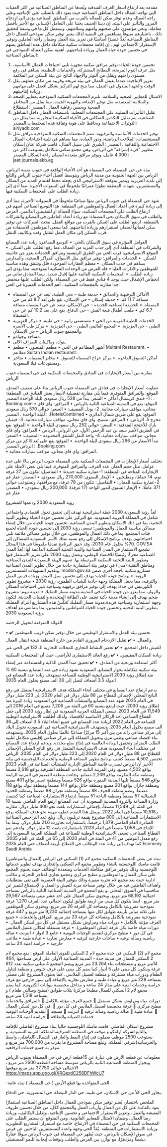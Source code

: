 مقدمه
يعد ارتفاع اسعار الغرف الفندقيه وبُعدها عن المناطق الصناعيه من اكثر العقبات التي تواجه العماله داخل المناطق الصناعية
حيث يعود ذلك بالسلب علي الإنتاجيه وعلي راحه العماله وعدم توفر سكن للعماله بالقرب من المناطق الصناعية يؤدي الي ازدحام المرور والتأثير علي البيئه.
إن ديننا الحنيف يحثنا على التعامل الإنساني مع الأجير بأفضل معاملة، ونحن مؤتمنون على صحتهم وأمنهم وسلامتهم، وسنعمل كل ما في وسعنا لتحقيق ذلك ، باعتبارهم ضيوفاً مساهمين في التنمية لذلك يعتبر توفير سكن نموذجي للعمال داخل المناطق الصناعية يُعَدُّ عنصرًا أساسيًا في تعزيز بيئة العمل وضمان راحة العاملين وتوفير الإستقرار الأجتماعي لهم .
  إن إقامة مجمعات سكنية متكاملة داخل هذه المناطق يسهم في تحسين جودة حياة العمال وزيادة إنتاجيتهم.
أهمية سكن العمالة النموذجي في المناطق الصناعية:
1.	تحسين جودة الحياة: توفير مرافق سكنية مجهزة تلبي احتياجات العمال الأساسية، مثل غرف النوم المريحة، المطابخ المشتركة، والحمامات النظيفة، يساهم في رفع مستوى راحتهم ويقلل من التوتر والإجهاد الناتج عن بيئة السكن غير الملائمة.
2.	تعزيز الإنتاجية: عندما يعيش العمال في بيئة مريحة وقريبة من مكان عملهم، يقل الوقت والجهد المبذول في التنقل، مما يتيح لهم التركيز بشكل أفضل على مهامهم وزيادة إنتاجيتهم.
3.	الامتثال للمعايير الصحية والسلامة: تلتزم المجمعات السكنية النموذجية بمعايير الصحة والسلامة المعتمدة، مثل توفير الإضاءة والتهوية الجيدة، مما يقلل من المخاطر الصحية ويحسن رفاهية العمال. المصدر : استطلاع
4.	تقليل التأثيرات السلبية على المجتمعات المحلية: باستضافة العمال داخل المناطق الصناعية، يتم تقليل التكدس السكاني في الأحياء السكنية المجاورة، مما يقلل من التوترات الاجتماعية ويحافظ على هوية وثقافة هذه المجتمعات.المصدر:  alriyadh.com
5.	توفير الخدمات الأساسية والترفيهية: تضم المجمعات السكنية النموذجية مرافق مثل المستشفيات، الملاعب الرياضية، ودور العبادة، مما يساهم في تلبية احتياجات العمال الاجتماعية والثقافية  . المصدر : الشرق
على سبيل المثال، قامت شركة عنان إسكان بتطوير "قرية إشراقة" في الرياض، وهي مجمع سكني متكامل يستوعب أكثر من 4,000 عامل، ويوفر مرافق متعددة لضمان راحة السكان المصدر : . jaet.journals.ekb.eg








نبذة عن حي المصفاة
حي المصفاة هو أحد الأحياء الواقعة في جنوب مدينة الرياض، الرياض بين الجهة الجنوبية من مدينة الرياض ويتوسط أفضل أحياء جنوب الرياض والتابع إلى بلدية العزيزية.ويتميز بموقعه الاستراتيجي الذي يجعله محط اهتمام العديد من السكان والمستثمرين. شهدت المنطقة تطورًا عمرانيًا ملحوظًا في السنوات الأخيرة، مما أدى إلى زيادة الطلب على المجمعات السكنية فيها.
  

شهد حي المصفاة في جنوب الرياض نموًا صناعيًا ملحوظًا في السنوات الأخيرة، مما أدى إلى زيادة كبيرة في أعداد العمال والموظفين في المنطقة. هذا التوسع الصناعي أسهم في ارتفاع الطلب على المجمعات السكنية، سواء للعمالة أو للمقيمين الدائمين.
العرض والطلب في سوق الإسكان بحي المصفاة:
مع زيادة أعداد العاملين في المصانع والشركات بالمنطقة، ارتفع الطلب على السكن بالقرب من مواقع العمل. تبحث الشركات عن توفير سكن لعمالها لضمان استقرارهم وزيادة إنتاجيتهم. كما يسعى الموظفون للاستفادة من قرب السكن إلى مكان العمل لتقليل وقت وتكاليف التنقل.

العوامل المؤثرة في سوق الإسكان بالحي:
•	التوسع الصناعي: زيادة عدد المصانع والشركات في المنطقة أدى إلى جذب المزيد من العمالة، مما رفع الطلب على السكن.
•	الموقع الاستراتيجي: قرب الحي من الطرق الرئيسية ومرافق الخدمات يعزز من جاذبيته للسكن.
•	الخدمات والمرافق: توفير مرافق مثل الأسواق، المراكز الصحية، والمدارس يساهم في جذب السكان.
•	معظم العقارات الموجودة فلل وشقق وهذه مناسبة للموظفين والادارات العليا
•	قلة العرض من الوحدات السكنية النموذجية، مما يؤدي إلى زيادة الطلب.
•	المجمعات السكنية القائمة عليها إقبال شديد، بينما الفنادق تعاني من انخفاض الإشغال حيث يوجد 4 فنادق فقط في حي المصفاة، ولكن الطلب عليها منخفض جدا  مقارنة بالمجمعات السكنية .
أهم الخدمات المميزة في الحي
- الأماكن الترفيهية والحدائق
•	حديقة طيبة – بحي الطيبة، تبعد عن حي المصفاه مسافة 11.7 كم.
•	حديقة إسكان – حي الإسكان، تقع على بُعد 8.7 كم من حي المصفاه.
•	الحديقة الصناعية الجديدة – حي الإسكان، تبتعد عن حي المصفاه مسافة 6.7 كم.
•	ملعب أطفال قبعة القش – حي الدفاع، يقع على بعد 10.2 كم عن حي المصفاة.
- الخدمات الطبية القريبة من الحي
•	مستشفى رابية – حي طيبة.
•	مركز العزيزية الطبي – حي العزيزية.
•	المجمع العالمي الطبي – حي العزيزية.
•	مركز طب الأسرة والمجتمع جنوب الرياض – حي الإسكان.
- مساجد وجوامع.
- بنوك، وماكينات الصراف الآلي.
- أشهر المطاعم في الحي
•	مطعم المنصور.
•	مطعم Multani Restaurant.
•	مطاعم Sultan Indian restaurant.
- أماكن التسوق الفاخرة.
•	مركز جراح المصفاة للتسوق.
•	مخابز المصفاة.
•	متاجر ومستودعات فيلا السعودية.


مقارنة بين أسعار الإيجارات في الفنادق والمجمعات السكنية في حي المصفاة جنوب الرياض


تتفاوت أسعار الإيجارات في فنادق حي المصفاة جنوب الرياض بناءً على تصنيف الفندق، الموقع، والمرافق المتوفرة. فيما يلي مقارنة تفصيلية لأسعار بعض الفنادق في المنطقة:
1- فندق كريستال أماكن
•	السعر: يبدأ من 528 ريال سعودي لليلة الواحدة المصدر : . Booking.com
•	الموقع: يقع في المدينة الصناعية الثانية بالرياض
•	المرافق: واي فاي مجاني، مواقف سيارات مجانية.
2- بودل المصيف:
•	السعر: حوالي 570 ريال سعودي لليلة الواحدة . المصدر : .HotelsCombined
•	الموقع: يقع على طريق شمال الدائري مخرج 5، الرياض.
•	المرافق: مسبح، واي فاي مجاني، مواقف سيارات مجانية.
3- فيفيان بارك للأجنحة الفندقية:
•	السعر: حوالي 252 ريال سعودي لليلة الواحدة.
•	الموقع: يقع في الطريق الأمير سعد بن عبد الرحمن الأول، حي الروابي، الرياض
•	المرافق:  واي فاي مجاني، مواقف سيارات مجانية.
4- واحة النفل للشقق المخدومة - المصيف:
•	السعر: تبدأ الأسعار من 266 ريال سعودي لليلة الواحدة.
•	الموقع: يقع على بُعد 8 كم من مركز الرياض المصدر : .Booking.com  
•	المرافق: واي فاي مجاني، مواقف سيارات مجانية.

تختلف أسعار الإيجارات في المجمعات السكنية بحي المصفاة جنوب الرياض بناءً على عدة عوامل، مثل حجم العقار، عدد الغرف، والمرافق المتوفرة. فيما يلي بعض الأمثلة على الإيجارات المتاحة في المنطقة:
1-عمارة سكنية جديدة:
•	التفاصيل: تتكون من 27 غرفة نوم، 14 حمامًا، ومطبخين.
•	الإيجار السنوي: 270,000 ريال سعودي.
•	المصدر: عقار فم
2-عمارة سكنية للعمال:
•	التفاصيل: تتكون من 78 غرفة، مع مرافقها، وتستوعب حوالي 371 عاملًا.
•	الإيجار السنوي للدور الواحد (17 غرفة): 200,000 ريال سعودي.
•	المصدر: عقار فم
 


رؤية السعودية 2030 ودعمها للمشروع

تُعَدُّ رؤية السعودية 2030 خطة استراتيجية تهدف إلى تحقيق تحول اقتصادي واجتماعي شامل في المملكة العربية السعودية، مع التركيز على تحسين جودة الحياة وتطوير البنية التحتية، بما في ذلك الإسكان وتطوير المدن الصناعية.
تحسين جودة الحياة من خلال إنشاء مساكن مناسبة للعمال والموظفين:
تسعى رؤية 2030 إلى تحسين جودة الحياة لجميع فئات المجتمع، بما في ذلك العمال والموظفين، من خلال توفير مساكن ملائمة تلبي احتياجاتهم. يهدف برنامج الإسكان إلى رفع نسبة تملك الأسر السعودية للمساكن إلى 70% بحلول عام 2030، وقد حقق البرنامج تقدمًا ملموسًا في هذا المجال. GOV.SA
تشجيع الاستثمار في المدن الصناعية والبنية التحتية السكنية الداعمة لها:
تُعَدُّ المدن الصناعية محركًا رئيسيًا للاقتصاد الوطني، وتعمل رؤية 2030 على تعزيز الاستثمار فيها وتطوير البنية التحتية السكنية المرتبطة بها. تسهم الهيئة السعودية للمدن الصناعية ومناطق التقنية (مدن) في توفير بيئة استثمارية جاذبة من خلال تطوير المدن الصناعية وتقديم التسهيلات للمستثمرين. modon.gov.sa
مشاريع سكنية ناجحة أخرى ضمن الرؤية:
•	برنامج جودة الحياة: يهدف إلى تحسين سبل العيش وزيادة فرص العمل والترفيه، مما يجعل المملكة وجهة جاذبة للشباب الطموح. رؤية 2030
•	مشروع تطوير الكورنيش في جدة: يهدف إلى توفير مرافق ترفيهية وسياحية تلبي احتياجات السكان والزوار، مما يعزز من جودة الحياة في المدينة.مدونة مسار التمليك
•	مدينة نيوم: مشروع ضخم يهدف إلى إنشاء مدينة ذكية تعتمد على الطاقة المتجددة والتقنيات الحديثة، لتكون وجهة استثمارية وسياحية فريدة.مدونة مسار التمليك
تُعَكِّسُ هذه المشاريع التزام المملكة بتطوير البنية التحتية وتحسين جودة الحياة للمواطنين والمقيمين، بما يتماشى مع أهداف رؤية السعودية 2030.

الفوائد المتوقعة لتحويل الرخصة

•	✔️ تحسين بيئة العمل والاستقرار الوظيفي من خلال توفير سكن قريب للموظفين والعمال.
•	✔️ تقليل الازدحام المروري القادم من خارج المنطقة نتيجة انتقال العمال للعيش داخل المجمع.
•	✔️ تحفيز النشاط التجاري للمحلات التجارية الـ 132 في الحي عبر زيادة السكان المقيمين.
•	✔️ رفع العائد الاستثماري للأراضي، حيث أن المجمعات السكنية أكثر استدامة وربحية من الفنادق.
•	✔️ تحقيق مبدأ المدن الذكية والمستدامة عبر إنشاء بيئة سكنية متكاملة بجوار المصانع.
السعودية تشهد زيادة في عدد المصانع بنسبة 60 % منذ إطلاق رؤية 2030
الاستراتيجية الوطنية للصناعة تستهدف زيادة عدد المصانع في الدولة 3.5 أضعاف لتصل إلى 36 ألف مصنع بحلول العام 2035
 
يدعم ارتفاع عدد المصانع في مختلف أنحاء المملكة هدف الاستراتيجية المتمثل في رفع الناتج المحلي الإجمالي للقطاع من 88 مليار دولار في العام 2020 إلى 223 مليار دولار في العام 2035
شهد عدد المصانع والمنشآت الصناعية في السعودية زيادة كبيرة منذ إطلاق رؤية 2030، حيث ارتفع بنسبة 60 في المئة من 7,206 مصنع في العام 2016 إلى 11,549 في العام 2023.
تسعى المملكة العربية السعودية في إطار رؤية 2030 إلى جعل القطاع الصناعي أحد الركائز الأساسية للاقتصاد. ولذلك أطلقت الاستراتيجية الوطنية للصناعة في العام 2022 لزيادة عدد المصانع في جميع أنحاء البلاد 3.5 أضعاف إلى 36 ألف مصنع بحلول العام 2035.
وتستهدف الاستراتيجية الصناعية في السعودية تحويل البلاد إلى مركز صناعي رائد من بين أكبر 15 مركزًا صناعيًا عالميًا بحلول العام 2035. وتستهدف بناء اقتصاد صناعي وطني مرن وتحويل المملكة إلى مركز صناعي إقليمي متكامل لتلبية الطلب المتزايد وتحقيق الريادة العالمية في إنتاج سلع محددة.
ويدعم ارتفاع عدد المصانع في مختلف أنحاء السعودية هدف الاستراتيجية المتمثل في رفع الناتج المحلي الإجمالي للقطاع من 88 مليار دولار في العام 2020 إلى 223 مليار دولار في العام 2035.
الرياض تحتضن 4,502 مصنعاً
كشف برنامج تطوير الصناعة الوطنية والخدمات اللوجستية في بيانه الأخير أن الرياض تصدرت قائمة المناطق الإدارية للمنشآت الصناعية في العام 2023 بواقع 4,502 مصنع.
وفي المرتبة الثانية جاءت المنطقة الشرقية بواقع 2,618 مصنعاً ومنطقة مكة المكرمة بواقع 2,209 مصانع. وجاءت منطقة القصيم في المرتبة الرابعة بواقع 546 مصنعاً تليها المدينة المنورة بواقع 526 مصنعاً ومنطقة عسير بواقع 401 مصنع ومنطقة جازان بواقع 201 مصنع ومنطقة حائل بواقع 144 مصنعاً ومنطقة تبوك بواقع 118 مصنعاً.
وتضم منطقة الجوف 88 مصنعاً ومنطقة نجران 88 مصنعاً ومنطقة الحدود الشمالية 57 مصنعاً ومنطقة الباحة 51 مصنعاً.
ارتفاع الاستثمارات الصناعية
كما كشفت وزارة الصناعة والثروة المعدنية السعودية أن عدد المصانع ارتفع العام الماضي بنسبة 10 في المئة إلى 11,549 مصنعاً، بإجمالي استثمارات بلغت نحو 400 مليار دولار، مقارنة بـ10,518 مصنعاً في العام 2022. ويمثل هذا التقدم خطوة مهمة نحو هدف المملكة برفع الاستثمارات الصناعية إلى 800 مشروع بقيمة تريليون ريال.
وبلغ عدد التراخيص الصناعية الصادرة العام الماضي 1,379 ترخيصاً، باستثمارات تجاوزت 21.6 مليار دولار، بينما بدأ الإنتاج في 1,058 مصنعاً في العام 2023 باستثمارات بلغت 12 مليار دولار.
ولدعم نمو القطاع الصناعي، تسعى الاستراتيجية الوطنية للصناعة في المملكة العربية السعودية إلى رفع معدل التوطين من 41 في المئة في العام 2020 إلى 65 في المئة في العام 2035. كما تهدف إلى زيادة عدد الوظائف في القطاع بأربعة أضعاف حتى العام 2035.Economy Saudi Arabia

نبذه عن بعض المجمعات السكنية
مجمع لام (1) السكني في الرياض  (للعمال والموظفين)
قامت ماسك اللوجستية بانشاء وتطوير مجمع لام السكني والتجاري بهدف تطوير خدماتها اللوجستية وذلك بتوفير مرافق متكاملة الخدمات ومتعددة الوظائف حيث يحتوي المجمع على سكن للعمال و الموظفين و مطبخ مركزي ومجمع تجاري لمتاجر التجزئة و مكاتب ادارية حيث يعد مجمع لام تجربة مميزة وذلك بتوفير البيئة العصرية التي تفي بمتطلبات وأهداف القاطنين فيه من خلال توفير مساحة مرنة للعيش و العمل و الإستمتاع لنتميز عن منافسينا في السوق المحلي ،و يقع المجمع  في المدينة الصناعية الثانية بالرياض بمساحة اجمالية 68,192 متر مربع. 
ويحتوي سكن العمال على أحد عشر مبنى بمساحة 29,567 متر مربع ، ايضا يتكون كل مبنى من اربعة طوابق ليكون اجمالي عدد الغرف 1,270 غرفة نموذجية مفروشة بالكامل ومساحة كل الغرفة 26 متر مربع.
ويحتوي سكن الموظفين على ثلاثة مباني بأربعة طوابق لكل منها بمساحة إجمالية 9,230 متر مربع و  447 غرفة نموذجية مفروشة بالكامل ومساحة كل غرفة 23 متر مربع.
المرافق والخدمات
•	 جميع الغرف مؤثثة بالكامل
•	دورات مياه ومراوش بشكل مستقل في كل دور لسكن العمال.
•	دورات مياه خاصة بكل غرفة (سكن الموظفين).
•	غرفة مستقلة لمكائن غسيل الملابس في كل دور
•	مطبخ مركزي لتقديم الوجبات اليومية
•	جامع 3 ادوار
•	انترنت
•	صالة رياضية وصالة ترفيه
•	ساحات خارجية لترفيه
•	معارض تجارية 
•	عيادة طبية
•	ملاعب خارجية
•	حراسة امنية 24 ساعه
 
مجمع لام (2) السكني في جدة
مجمع لام 2 السكني للقوى العاملة
الموقع : يقع مجمع لام  2 السكني للعمال في مدينة جدة - المدينة الصناعية الأولى على ارض مساحتها	,464 14متر مربع و مسطحات بناء 23.264 متر مربع
ويضم المجمع 4 مباني سكنية بعدد 612 غرفة ويتكون كل مبنى على 5 أدوار كما يضم كل مبني على غرف جلوس و منطقة لتناول الطعام  ودورات مياة مشتركة و منطقة لغسيل الملابس . 
كما يحتوي المشروع على مصلى بمساحة 228 متر مربع  و عيادة طبية و معارض تجارية بالإضافة إلى سور خارجي مع غرف حراسة وخدمات امنية على مدار 24 ساعة و مداخل مخصصة ببوابات الكترونية.
كما يضم مجمع لام 2 السكني للعمال مطبخا مركزيا بثلاث طوابق (مطبخ وصالتي طعام )  و بمساحة 
1,518 متر مربع  	
المرافق والخدمات:
	جميع الغرف مؤثثة بالكامل
	دورات مياه ومراوش بشكل مستقل في كل دور لسكن العمال.
	غرفة مخصصة لغسيل الملابس في كل دور
	مطبخ مركزي لتقديم الوجبات اليومية
	مسجد
	انترنت
	صالة رياضية وصالة ترفيه
	عيادة طبية
	حراسة امنية 24 ساعه
	خدمات الصيانة والنظافة
 
مشروع اسكان الفاضلي: 
قامت ماسك اللوجستية حاليا ببناء مشروع الفاضلي للإقامة والتابع لشركة ارامكو و موقعه في المنطقة الشرقية،المملكة العربية السعودية.
و يستوعب 2500 موظف يعملون في إنتاج النفط والغاز في الشمال (الفاضلي، واسط والخرسانية)شرقي المملكة.
 		وتبلغ مساحة المشروع ما يقرب من 700,000 متر مربع و تتوفر به جميع خدمات الرفاهية.

معلومات عن قطعه الأرض
هي عبارة عن 15قطعة ارض في حى المصفاة بجنوب الرياض وبجوار المنطقة الصناعية الثانية بالرياض متوسط مساحة القطعة 2500 متر مريع ، الاجمالى حوالى 37,750  متر مربع
موقعها 
https://maps.app.goo.gl/XRQexdC258DFhWcU7

 
-الحى المتواجدة بها قطع الأرض ( حي المصفاة ) 
  نبذه عامة


 


  يجاور الحي كلاً من حي الإسكان، حي طيبة، حي الدار البيضاء، حي المنصورية، حي الدفاع.

الملخص
باختصار، يُعتبر توفير سكن نموذجي للعمال داخل المناطق الصناعية استثمارًا يعود بالفائدة على كل من العمال وأرباب العمل والمجتمع ككل، من خلال تحسين ظروف المعيشة والعمل، وتعزيز الاستقرار الاجتماعي  و تحسين الإنتاجية، وتقليل التكاليف، وزيادة رضا العمال، وضمان الامتثال للمعايير القانونية.
ومن المتوقع أن يستمر الطلب على المجمعات السكنية في حي المصفاة في الارتفاع، خاصة مع استمرار المشاريع التطويرية وزيادة الاستثمارات في المنطقة. يُعَدُّ الحي وجهة واعدة للمستثمرين الباحثين عن فرص في سوق الإسكان بالرياض.
حيث يُظهر حي المصفاة في جنوب الرياض سوقًا عقاريًا نشطًا ومزدهرًا، مع توازن بين العرض والطلب وتوقعات إيجابية للنمو المستقبلي.